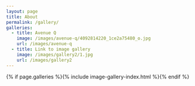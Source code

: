 ```yaml
---
layout: page
title: About
permalink: /gallery/
galleries:
  - title: Avenue Q
    image: /images/avenue-q/4092814220_1ce2a75480_o.jpg
    url: /images/avenue-q
  - title: Link to image gallery
    image: /images/gallery2/1.jpg
    url: /images/gallery2
---
```

{% if page.galleries %}{% include image-gallery-index.html %}{% endif %}
